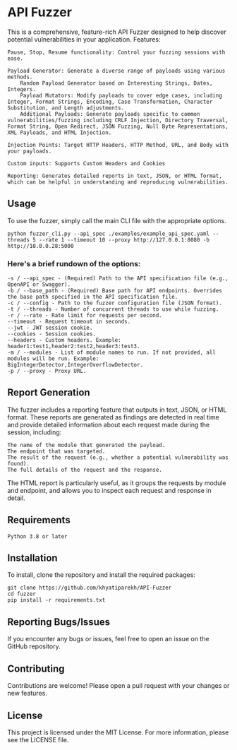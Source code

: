 # API Fuzzer

This is a comprehensive, feature-rich API Fuzzer designed to help discover potential vulnerabilities in your application.
Features:

    Pause, Stop, Resume functionality: Control your fuzzing sessions with ease.

    Payload Generator: Generate a diverse range of payloads using various methods.
        Random Payload Generator based on Interesting Strings, Dates, Integers.
        Payload Mutators: Modify payloads to cover edge cases, including Integer, Format Strings, Encoding, Case Transformation, Character Substitution, and Length adjustments.
        Additional Payloads: Generate payloads specific to common vulnerabilities/fuzzing including CRLF Injection, Directory Traversal, Format String, Open Redirect, JSON Fuzzing, Null Byte Representations, XML Payloads, and HTML Injection.
    
    Injection Points: Target HTTP Headers, HTTP Method, URL, and Body with your payloads.

    Custom inputs: Supports Custom Headers and Cookies

    Reporting: Generates detailed reports in text, JSON, or HTML format, which can be helpful in understanding and reproducing vulnerabilities.

## Usage

To use the fuzzer, simply call the main CLI file with the appropriate options.

```python fuzzer_cli.py --api_spec ./examples/example_api_spec.yaml --threads 5 --rate 1 --timeout 10 --proxy http://127.0.0.1:8080 -b http://10.0.0.28:5000```

### Here's a brief rundown of the options:

    -s / --api_spec - (Required) Path to the API specification file (e.g., OpenAPI or Swagger).
    -b / --base_path - (Required) Base path for API endpoints. Overrides the base path specified in the API specification file.
    -c / --config - Path to the fuzzer configuration file (JSON format).
    -t / --threads - Number of concurrent threads to use while fuzzing.
    -r / --rate - Rate limit for requests per second.
    --timeout - Request timeout in seconds.
    --jwt - JWT session cookie.
    --cookies - Session cookies.
    --headers - Custom headers. Example: header1:test1,header2:test2,header3:test3.
    -m / --modules - List of module names to run. If not provided, all modules will be run. Example: BigIntegerDetector,IntegerOverflowDetector.
    -p / --proxy - Proxy URL.


## Report Generation

The fuzzer includes a reporting feature that outputs in text, JSON, or HTML format. These reports are generated as findings are detected in real time and provide detailed information about each request made during the session, including:

    The name of the module that generated the payload.
    The endpoint that was targeted.
    The result of the request (e.g., whether a potential vulnerability was found).
    The full details of the request and the response.

The HTML report is particularly useful, as it groups the requests by module and endpoint, and allows you to inspect each request and response in detail.

## Requirements

    Python 3.8 or later

## Installation

To install, clone the repository and install the required packages:

    git clone https://github.com/khyatiparekh/API-Fuzzer
    cd fuzzer
    pip install -r requirements.txt

## Reporting Bugs/Issues

If you encounter any bugs or issues, feel free to open an issue on the GitHub repository.

## Contributing

Contributions are welcome! Please open a pull request with your changes or new features.

## License

This project is licensed under the MIT License. For more information, please see the LICENSE file.
